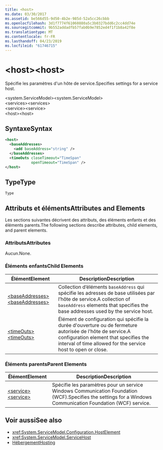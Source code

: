 ```yaml
---
title: <host>
ms.date: 03/30/2017
ms.assetid: be566d55-9d50-4b2e-985d-52a5cc26cbbb
ms.openlocfilehash: 3d1f7774f61060880a5c3b0327bdd6c2cc4dd74e
ms.sourcegitcommit: 9b552addadfb57fab0b9e7852ed4f1f1b8a42f8e
ms.translationtype: MT
ms.contentlocale: fr-FR
ms.lasthandoff: 04/23/2019
ms.locfileid: "61746715"
---
```

# <a name="host"></a><span data-ttu-id="43ecb-101">\<host></span><span class="sxs-lookup"><span data-stu-id="43ecb-101">\<host></span></span>
<span data-ttu-id="43ecb-102">Spécifie les paramètres d'un hôte de service.</span><span class="sxs-lookup"><span data-stu-id="43ecb-102">Specifies settings for a service host.</span></span>  
  
 <span data-ttu-id="43ecb-103">\<system.ServiceModel></span><span class="sxs-lookup"><span data-stu-id="43ecb-103">\<system.ServiceModel></span></span>  
<span data-ttu-id="43ecb-104">\<services></span><span class="sxs-lookup"><span data-stu-id="43ecb-104">\<services></span></span>  
<span data-ttu-id="43ecb-105">\<service></span><span class="sxs-lookup"><span data-stu-id="43ecb-105">\<service></span></span>  
<span data-ttu-id="43ecb-106">\<host></span><span class="sxs-lookup"><span data-stu-id="43ecb-106">\<host></span></span>  
  
## <a name="syntax"></a><span data-ttu-id="43ecb-107">Syntaxe</span><span class="sxs-lookup"><span data-stu-id="43ecb-107">Syntax</span></span>  
  
```xml  
<host>
  <baseAddresses>
    <add baseAddress="string" />
  </baseAddresses>
  <timeOuts closeTimeout="TimeSpan"
            openTimeout="TimeSpan" />
</host>
```  
  
## <a name="type"></a><span data-ttu-id="43ecb-108">Type</span><span class="sxs-lookup"><span data-stu-id="43ecb-108">Type</span></span>  
 `Type`  
  
## <a name="attributes-and-elements"></a><span data-ttu-id="43ecb-109">Attributs et éléments</span><span class="sxs-lookup"><span data-stu-id="43ecb-109">Attributes and Elements</span></span>  
 <span data-ttu-id="43ecb-110">Les sections suivantes décrivent des attributs, des éléments enfants et des éléments parents.</span><span class="sxs-lookup"><span data-stu-id="43ecb-110">The following sections describe attributes, child elements, and parent elements.</span></span>  
  
### <a name="attributes"></a><span data-ttu-id="43ecb-111">Attributs</span><span class="sxs-lookup"><span data-stu-id="43ecb-111">Attributes</span></span>  
 <span data-ttu-id="43ecb-112">Aucun.</span><span class="sxs-lookup"><span data-stu-id="43ecb-112">None.</span></span>  
  
### <a name="child-elements"></a><span data-ttu-id="43ecb-113">Éléments enfants</span><span class="sxs-lookup"><span data-stu-id="43ecb-113">Child Elements</span></span>  
  
|<span data-ttu-id="43ecb-114">Élément</span><span class="sxs-lookup"><span data-stu-id="43ecb-114">Element</span></span>|<span data-ttu-id="43ecb-115">Description</span><span class="sxs-lookup"><span data-stu-id="43ecb-115">Description</span></span>|  
|-------------|-----------------|  
|[<span data-ttu-id="43ecb-116">\<baseAddresses></span><span class="sxs-lookup"><span data-stu-id="43ecb-116">\<baseAddresses></span></span>](../../../../../docs/framework/configure-apps/file-schema/wcf/baseaddresses.md)|<span data-ttu-id="43ecb-117">Collection d’éléments `baseAddress` qui spécifie les adresses de base utilisées par l’hôte de service.</span><span class="sxs-lookup"><span data-stu-id="43ecb-117">A collection of `baseAddress` elements that specifies the base addresses used by the service host.</span></span>|  
|[<span data-ttu-id="43ecb-118">\<timeOuts></span><span class="sxs-lookup"><span data-stu-id="43ecb-118">\<timeOuts></span></span>](../../../../../docs/framework/configure-apps/file-schema/wcf/timeouts.md)|<span data-ttu-id="43ecb-119">Élément de configuration qui spécifie la durée d'ouverture ou de fermeture autorisée de l'hôte de service.</span><span class="sxs-lookup"><span data-stu-id="43ecb-119">A configuration element that specifies the interval of time allowed for the service host to open or close.</span></span>|  
  
### <a name="parent-elements"></a><span data-ttu-id="43ecb-120">Éléments parents</span><span class="sxs-lookup"><span data-stu-id="43ecb-120">Parent Elements</span></span>  
  
|<span data-ttu-id="43ecb-121">Élément</span><span class="sxs-lookup"><span data-stu-id="43ecb-121">Element</span></span>|<span data-ttu-id="43ecb-122">Description</span><span class="sxs-lookup"><span data-stu-id="43ecb-122">Description</span></span>|  
|-------------|-----------------|  
|[<span data-ttu-id="43ecb-123">\<service></span><span class="sxs-lookup"><span data-stu-id="43ecb-123">\<service></span></span>](../../../../../docs/framework/configure-apps/file-schema/wcf/service.md)|<span data-ttu-id="43ecb-124">Spécifie les paramètres pour un service Windows Communication Foundation (WCF).</span><span class="sxs-lookup"><span data-stu-id="43ecb-124">Specifies the settings for a Windows Communication Foundation (WCF) service.</span></span>|  
  
## <a name="see-also"></a><span data-ttu-id="43ecb-125">Voir aussi</span><span class="sxs-lookup"><span data-stu-id="43ecb-125">See also</span></span>

- <xref:System.ServiceModel.Configuration.HostElement>
- <xref:System.ServiceModel.ServiceHost>
- [<span data-ttu-id="43ecb-126">Hébergement</span><span class="sxs-lookup"><span data-stu-id="43ecb-126">Hosting</span></span>](../../../../../docs/framework/wcf/feature-details/hosting.md)
